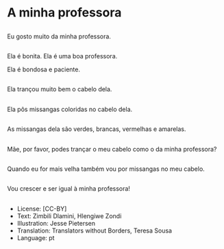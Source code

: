 # A minha professora

##
Eu gosto muito da minha professora.

##
Ela é bonita. Ela é uma boa professora.

Ela é bondosa e paciente.

##
Ela trançou muito bem o cabelo dela.

##
Ela pôs missangas coloridas no cabelo dela.

##
As missangas dela são verdes, brancas, vermelhas e amarelas.

##
Mãe, por favor, podes trançar o meu cabelo como o da minha professora?

##
Quando eu for mais velha também vou por missangas no meu cabelo.

##
Vou crescer e ser igual à minha professora!

##
* License: [CC-BY]
* Text: Zimbili Dlamini, Hlengiwe Zondi
* Illustration: Jesse Pietersen
* Translation: Translators without Borders, Teresa Sousa
* Language: pt
